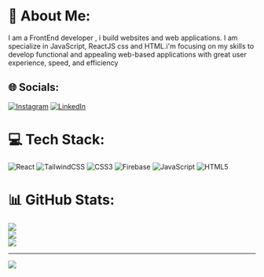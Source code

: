 # 💫 About Me:                                           
I am a FrontEnd developer , i build websites and web applications. I am specialize in JavaScript, ReactJS css and HTML.i'm focusing on my skills to develop functional and appealing web-based applications with great user experience, speed, and efficiency


## 🌐 Socials:
[![Instagram](https://img.shields.io/badge/Instagram-%23E4405F.svg?logo=Instagram&logoColor=white)](https://instagram.com/mouhamed_anflousse) [![LinkedIn](https://img.shields.io/badge/LinkedIn-%230077B5.svg?logo=linkedin&logoColor=white)](https://linkedin.com/in/mouhamedanflousse) 

# 💻 Tech Stack:
![React](https://img.shields.io/badge/react-%2320232a.svg?style=for-the-badge&logo=react&logoColor=%2361DAFB) ![TailwindCSS](https://img.shields.io/badge/tailwindcss-%2338B2AC.svg?style=for-the-badge&logo=tailwind-css&logoColor=white) ![CSS3](https://img.shields.io/badge/css3-%231572B6.svg?style=for-the-badge&logo=css3&logoColor=white) ![Firebase](https://img.shields.io/badge/firebase-%23039BE5.svg?style=for-the-badge&logo=firebase) ![JavaScript](https://img.shields.io/badge/javascript-%23323330.svg?style=for-the-badge&logo=javascript&logoColor=%23F7DF1E) ![HTML5](https://img.shields.io/badge/html5-%23E34F26.svg?style=for-the-badge&logo=html5&logoColor=white)
# 📊 GitHub Stats:
![](https://github-readme-stats.vercel.app/api/top-langs/?username=mouhamedanflosse&theme=dark&hide_border=false&include_all_commits=false&count_private=false&layout=compact)<br/>
![](https://github-readme-stats.vercel.app/api?username=mouhamedanflosse&theme=dark&hide_border=false&include_all_commits=false&count_private=false)<br/>
![](https://github-readme-streak-stats.herokuapp.com/?user=mouhamedanflosse&theme=dark&hide_border=false)

---
 [![](https://visitcount.itsvg.in/api?id=mouhamedanflosse&icon=0&color=0)](https://visitcount.itsvg.in)
<!-- Proudly created with GPRM ( https://gprm.itsvg.in ) -->
